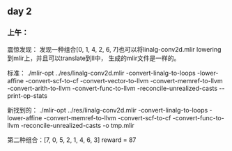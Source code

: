 ## day 2

### 上午：

震惊发现：
发现一种组合[0, 1, 4, 2, 6, 7]也可以将linalg-conv2d.mlir lowering 到mlir上，并且可以translate到ll中， 生成的mlir文件是一样的。

标准：
./mlir-opt ../res/linalg-conv2d.mlir -convert-linalg-to-loops -lower-affine -convert-scf-to-cf -convert-vector-to-llvm -convert-memref-to-llvm -convert-arith-to-llvm -convert-func-to-llvm -reconcile-unrealized-casts --print-op-stats

新找到的：
./mlir-opt ../res/linalg-conv2d.mlir -convert-linalg-to-loops -lower-affine -convert-memref-to-llvm -convert-scf-to-cf -convert-func-to-llvm -reconcile-unrealized-casts -o tmp.mlir

第二种组合：[7, 0, 5, 2, 1, 4, 6, 3] reward = 87